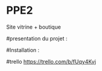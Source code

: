 # PPE2
Site vitrine + boutique

#presentation du projet :

#Installation :

#trello 
https://trello.com/b/fUqy4Kvj



